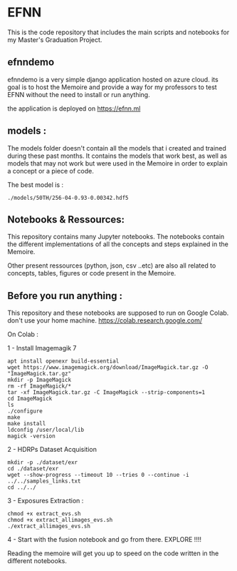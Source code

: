 # EFNN

This is the code repository that includes the main scripts and notebooks for my Master's Graduation Project.


## efnndemo

efnndemo is a very simple django application hosted on azure cloud. its goal is to host the Memoire and provide a way for my professors to test EFNN without the need to install or run anything.

the application is deployed on https://efnn.ml

## models :

The models folder doesn't contain all the models that i created and trained during these past months. It contains the models that work best, as well as models that may not work but were used in the Memoire in order to explain a concept or a piece of code.

The best model is :

```
./models/50TH/256-04-0.93-0.00342.hdf5
```


## Notebooks & Ressources:

This repository contains many Jupyter notebooks. The notebooks contain the different implementations of all the concepts and steps explained in the Memoire.

Other present ressources (python, json, csv ..etc) are also all related to concepts, tables, figures or code present in the Memoire.

## Before you run anything :

This repository and these notebooks are supposed to run on Google Colab. don't use your home machine. https://colab.research.google.com/

On Colab :

1 - Install Imagemagik 7

```
apt install openexr build-essential
wget https://www.imagemagick.org/download/ImageMagick.tar.gz -O "ImageMagick.tar.gz"
mkdir -p ImageMagick
rm -rf ImageMagick/*
tar -xf ImageMagick.tar.gz -C ImageMagick --strip-components=1 
cd ImageMagick
ls
./configure
make
make install
ldconfig /user/local/lib
magick -version
```

2 - HDRPs Dataset Acquisition

```
mkdir -p ./dataset/exr
cd ./dataset/exr 
wget --show-progress --timeout 10 --tries 0 --continue -i ../../samples_links.txt
cd ../../
```

3 - Exposures Extraction :

```
chmod +x extract_evs.sh
chmod +x extract_allimages_evs.sh
./extract_allimages_evs.sh
```

4 - Start with the fusion notebook and go from there. EXPLORE !!!!


Reading the memoire will get you up to speed on the code written in the different notebooks.